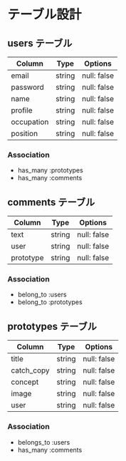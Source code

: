 # テーブル設計

## users テーブル

| Column     | Type   | Options     |
| ---------- | ------ | ----------- |
| email      | string | null: false |
| password   | string | null: false |
| name       | string | null: false |
| profile    | string | null: false |
| occupation | string | null: false |
| position   | string | null: false |

### Association
 - has_many :prototypes
 - has_many :comments

## comments テーブル

| Column     | Type   | Options     |
| ---------- | ------ | ----------- |
| text       | string | null: false |
| user       | string | null: false |
| prototype  | string | null: false |

### Association
 - belong_to :users
 - belong_to :prototypes

## prototypes テーブル

| Column     | Type   | Options     |
| ---------- | ------ | ----------- |
| title      | string | null: false |
| catch_copy | string | null: false |
| concept    | string | null: false |
| image      | string | null: false |
| user       | string | null: false |

### Association
 - belongs_to :users
 - has_many :comments

